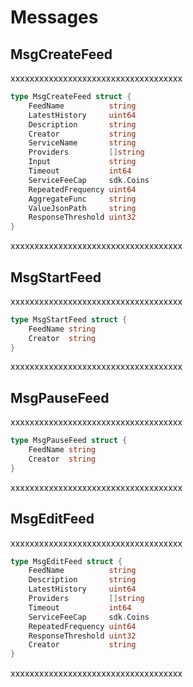 <!--
order: 2
-->

# Messages

## MsgCreateFeed

xxxxxxxxxxxxxxxxxxxxxxxxxxxxxxxxxxxx

```go
type MsgCreateFeed struct {
    FeedName          string
    LatestHistory     uint64
    Description       string
    Creator           string
    ServiceName       string
    Providers         []string
    Input             string
    Timeout           int64
    ServiceFeeCap     sdk.Coins
    RepeatedFrequency uint64
    AggregateFunc     string
    ValueJsonPath     string
    ResponseThreshold uint32
}
```

xxxxxxxxxxxxxxxxxxxxxxxxxxxxxxxxxxxx

## MsgStartFeed

xxxxxxxxxxxxxxxxxxxxxxxxxxxxxxxxxxxx

```go
type MsgStartFeed struct {
    FeedName string
    Creator  string
}
```

xxxxxxxxxxxxxxxxxxxxxxxxxxxxxxxxxxxx

## MsgPauseFeed

xxxxxxxxxxxxxxxxxxxxxxxxxxxxxxxxxxxx

```go
type MsgPauseFeed struct {
    FeedName string
    Creator  string
}
```

xxxxxxxxxxxxxxxxxxxxxxxxxxxxxxxxxxxx

## MsgEditFeed

xxxxxxxxxxxxxxxxxxxxxxxxxxxxxxxxxxxx

```go
type MsgEditFeed struct {
    FeedName          string
    Description       string
    LatestHistory     uint64
    Providers         []string
    Timeout           int64
    ServiceFeeCap     sdk.Coins
    RepeatedFrequency uint64
    ResponseThreshold uint32
    Creator           string
}
```

xxxxxxxxxxxxxxxxxxxxxxxxxxxxxxxxxxxx
